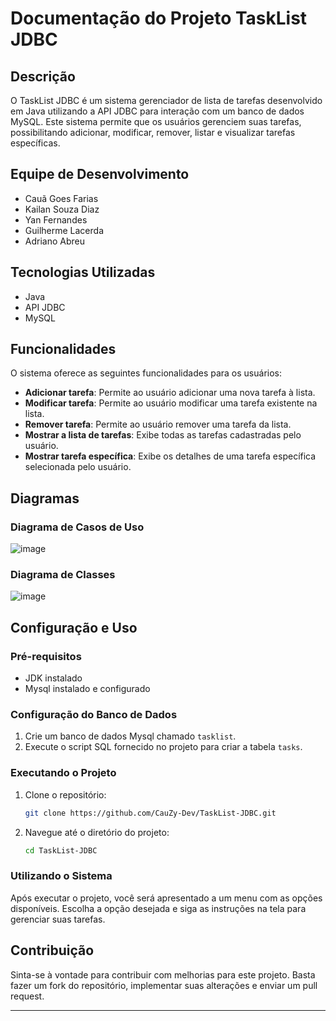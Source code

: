 # Documentação do Projeto TaskList JDBC

## Descrição

O TaskList JDBC é um sistema gerenciador de lista de tarefas desenvolvido em Java utilizando a API JDBC para interação com um banco de dados MySQL. Este sistema permite que os usuários gerenciem suas tarefas, possibilitando adicionar, modificar, remover, listar e visualizar tarefas específicas.

## Equipe de Desenvolvimento

- Cauã Goes Farias
- Kailan Souza Diaz
- Yan Fernandes
- Guilherme Lacerda
- Adriano Abreu

## Tecnologias Utilizadas

- Java
- API JDBC
- MySQL

## Funcionalidades

O sistema oferece as seguintes funcionalidades para os usuários:

- **Adicionar tarefa**: Permite ao usuário adicionar uma nova tarefa à lista.
- **Modificar tarefa**: Permite ao usuário modificar uma tarefa existente na lista.
- **Remover tarefa**: Permite ao usuário remover uma tarefa da lista.
- **Mostrar a lista de tarefas**: Exibe todas as tarefas cadastradas pelo usuário.
- **Mostrar tarefa específica**: Exibe os detalhes de uma tarefa específica selecionada pelo usuário.

## Diagramas

### Diagrama de Casos de Uso

![image](https://github.com/CauZy-Dev/TaskList-JDBC/assets/102800044/70ee8a23-85a3-465d-98b7-e523e63cc781)


### Diagrama de Classes

![image](https://github.com/CauZy-Dev/TaskList-JDBC/assets/102800044/166c91c4-c531-4651-9986-52d86c0ecc31)


## Configuração e Uso

### Pré-requisitos

- JDK instalado
- Mysql instalado e configurado

### Configuração do Banco de Dados

1. Crie um banco de dados Mysql chamado `tasklist`.
2. Execute o script SQL fornecido no projeto para criar a tabela `tasks`.

### Executando o Projeto

1. Clone o repositório:

   ```bash
   git clone https://github.com/CauZy-Dev/TaskList-JDBC.git
   ```

2. Navegue até o diretório do projeto:

   ```bash
   cd TaskList-JDBC
   ```

### Utilizando o Sistema

Após executar o projeto, você será apresentado a um menu com as opções disponíveis. Escolha a opção desejada e siga as instruções na tela para gerenciar suas tarefas.

## Contribuição

Sinta-se à vontade para contribuir com melhorias para este projeto. Basta fazer um fork do repositório, implementar suas alterações e enviar um pull request.

---

